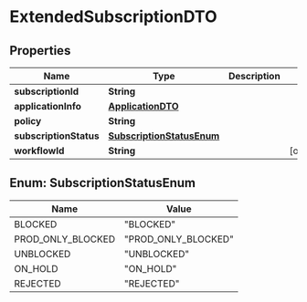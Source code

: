 
# ExtendedSubscriptionDTO

## Properties
Name | Type | Description | Notes
------------ | ------------- | ------------- | -------------
**subscriptionId** | **String** |  | 
**applicationInfo** | [**ApplicationDTO**](ApplicationDTO.md) |  | 
**policy** | **String** |  | 
**subscriptionStatus** | [**SubscriptionStatusEnum**](#SubscriptionStatusEnum) |  | 
**workflowId** | **String** |  |  [optional]


<a name="SubscriptionStatusEnum"></a>
## Enum: SubscriptionStatusEnum
Name | Value
---- | -----
BLOCKED | &quot;BLOCKED&quot;
PROD_ONLY_BLOCKED | &quot;PROD_ONLY_BLOCKED&quot;
UNBLOCKED | &quot;UNBLOCKED&quot;
ON_HOLD | &quot;ON_HOLD&quot;
REJECTED | &quot;REJECTED&quot;



